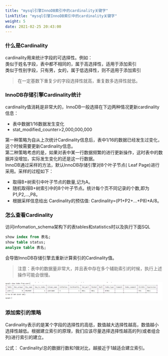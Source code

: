 ```yaml
---
title: "mysql引擎InnoDB索引中的cardinality关键字"
linkTitle: "mysql引擎InnoDB索引中的cardinality关键字"
weight: 5
date: 2021-02-25 20:43:00
---
```


### 什么是Cardinality
cardinality用来统计字段的可选择性。例如：  
类似于姓名字段，表中都不相同的，属于高选择性，适用于添加索引  
类似于性别字段，只有男，女的，属于低选择性，则不适用于添加索引
> 在一定基数下重复少的字段选择性就高，重复数多选择性就低。

### InnoDB存储引擎Cardinality统计
cardinality值消耗是非常大的，InnoDB一般选择在下边两种情况更新cardinality信息：
- 表中数据1/16数据发生变化
- stat_modified_counter>2,000,000,000  

第一种策略为自从上次统计Cardinality信息后，表中1/16的数据已经发生过变化，这个时候需要更新Cardinality信息。  
第二种策略考虑的是，如果对表中某一行数据频繁的进行更新操作，这时表中的数据并没增加，实际发生变化的还是这一行数据。  
InnoDB通过采样的方法，默认InnoDB存储引擎对8个叶子节点( Leaf Page)进行采用。采样的过程如下：
- 取得B+树索引中叶子节点的数量,记为A。
- 随机取得B+树索引中的8个叶子节点。统计每个页不同记录的个数,即为P1,P2,...,P8。
- 根据采样信息给出 Cardinality的预估值: Cardinality=(P1+P2+…+P8)*A/8。


### 怎么查看Cardinality
访问infomation_schema架构下的表tables和statistics时以及执行下面SQL
```sql
show index from 表名;
show table status;
analyze table 表名;
```
会导致InnoDB存储引擎去重新计算索引的Cardinality值。

> 注意：表中的数据量非常大，并且表中存在多个辅助索引的时候，执行上述操作可能会很慢。

![](https://github.com/mxsm/picture/blob/main/mysql/showindexfrom.png?raw=true)

### 添加索引的策略

Cardinality表示的是某个字段的选择性的高低，数值越大选择性越高，数值越小选择性越低。根据建立索引的原理，我们应该尽量选择选择性越高的列(或者组合列)进行索引的建立。

公式： Cardinality/总的数据行数和1做对比，越接近于1越适合建立索引。
